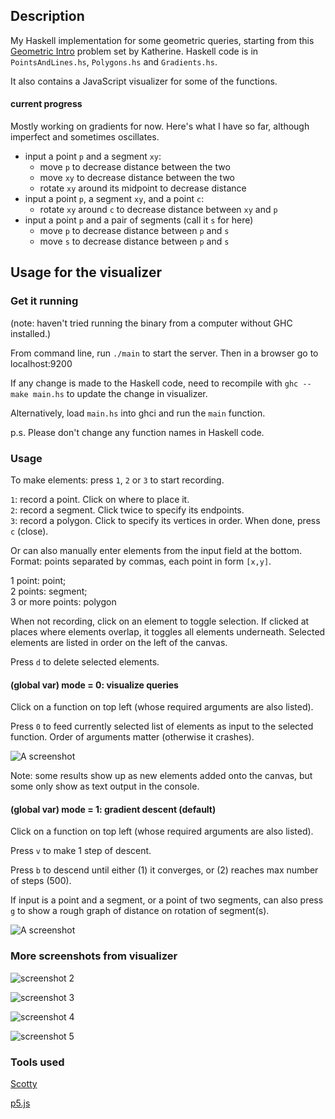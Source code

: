 ## Description

My Haskell implementation for some geometric queries, starting from this [Geometric Intro](https://github.com/penrose/GraphicsAPIDocs/blob/master/GeometryIntro.pdf) problem set by Katherine. Haskell code is in `PointsAndLines.hs`, `Polygons.hs` and `Gradients.hs`.

It also contains a JavaScript visualizer for some of the functions.

#### current progress

Mostly working on gradients for now. Here's what I have so far, although imperfect and sometimes oscillates.
* input a point `p` and a segment `xy`:
  * move `p` to decrease distance between the two
  * move `xy` to decrease distance between the two
  * rotate `xy` around its midpoint to decrease distance
* input a point `p`, a segment `xy`, and a point `c`:
  * rotate `xy` around `c` to decrease distance between `xy` and `p`
* input a point `p` and a pair of segments (call it `s` for here)
  * move `p` to decrease distance between `p` and `s`
  * move `s` to decrease distance between `p` and `s`

## Usage for the visualizer

### Get it running

(note: haven't tried running the binary from a computer without GHC installed.)

From command line, run `./main` to start the server. Then in a browser go to localhost:9200

If any change is made to the Haskell code, need to recompile with `ghc --make main.hs` to update the change in visualizer.

Alternatively, load `main.hs` into ghci and run the `main` function.

p.s. Please don't change any function names in Haskell code.

### Usage

To make elements: press `1`, `2` or `3` to start recording.

`1`: record a point. Click on where to place it.  
`2`: record a segment. Click twice to specify its endpoints.  
`3`: record a polygon. Click to specify its vertices in order. When done, press `c` (close).

Or can also manually enter elements from the input field at the bottom. Format: points separated by commas, each point in form `[x,y]`. 

1 point: point;  
2 points: segment;  
3 or more points: polygon

When not recording, click on an element to toggle selection. If clicked at places where elements overlap, it toggles all elements underneath. Selected elements are listed in order on the left of the canvas.

Press `d` to delete selected elements.

#### (global var) mode = 0: visualize queries

Click on a function on top left (whose required arguments are also listed).

Press `0` to feed currently selected list of elements as input to the selected function. Order of arguments matter (otherwise it crashes).

![A screenshot](https://miyehn.me/files/screenshot.png)

Note: some results show up as new elements added onto the canvas, but some only show as text output in the console.

#### (global var) mode = 1: gradient descent (default)

Click on a function on top left (whose required arguments are also listed).

Press `v` to make 1 step of descent.

Press `b` to descend until either (1) it converges, or (2) reaches max number of steps (500).

If input is a point and a segment, or a point of two segments, can also press `g` to show a rough graph of distance on rotation of segment(s).

![A screenshot](https://miyehn.me/files/screenshot-rotxyc.gif)

### More screenshots from visualizer

![screenshot 2](https://miyehn.me/files/screenshot2.png)

![screenshot 3](https://miyehn.me/files/screenshot3.png)

![screenshot 4](https://miyehn.me/files/screenshot4.png)

![screenshot 5](https://miyehn.me/files/screenshot5.png)



### Tools used

[Scotty](https://github.com/scotty-web/scotty)

[p5.js](https://p5js.org/)